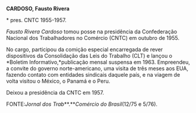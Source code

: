 **CARDOSO, Fausto Rivera**

\* pres. CNTC 1955-1957.

*Fausto Rivera Cardoso* tomou posse na presidência da Confederação
Nacional dos Trabalhadores no Comércio (CNTC) em outubro de 1955.

No cargo, participou da comição especial encarregada de rever
dispositivos da Consolidação das Leis do Trabalho (CLT) e lançou o
*Boletim Informativo,*publicação mensal suspensa em 1963. Empreendeu, a
convite do governo norte-americano, uma visita de três meses aos EUA,
fazendo contato com entidades sindicais daquele país, e na viagem de
volta visitou o México, o Panamá e o Peru.

Deixou a presidência da CNTC em 1957.

FONTE:*Jornal dos Trab***.***Comércio do Brasil*(12/75 e 5/76).

 
